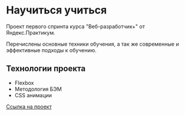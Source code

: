 # Научиться учиться

Проект первого спринта курса "Веб-разработчик+" от Яндекс.Практикум.

Перечислены основные техники обучения, а так же современные и эффективные подходы к обучению.

## Технологии проекта
* Flexbox
* Методология БЭМ
* CSS анимации

[Ссылка на проект](https://onyxd3v.github.io/how-to-learn-plus/)
